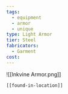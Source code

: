```yaml
---
tags:
  - equipment
  - armor
  - unique
type: Light Armor
tier: Steel
fabricators:
  - Garment
cost:
---
```

![[Inkvine Armor.png]]
```meta-bind-embed
[[found-in-location]]
```